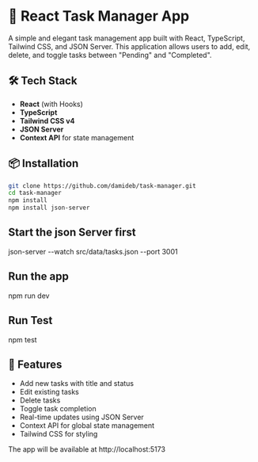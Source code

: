 # 📝 React Task Manager App

A simple and elegant task management app built with React, TypeScript, Tailwind CSS, and JSON Server. This application allows users to add, edit, delete, and toggle tasks between "Pending" and "Completed".

## 🛠️ Tech Stack

- **React** (with Hooks)
- **TypeScript**
- **Tailwind CSS v4**
- **JSON Server**
- **Context API** for state management


## 📦 Installation

```bash
git clone https://github.com/damideb/task-manager.git
cd task-manager
npm install
npm install json-server
```

## Start the json Server first
json-server --watch src/data/tasks.json --port 3001

## Run the app
npm run dev

## Run Test
npm test




## 🚀 Features

- Add new tasks with title and status
- Edit existing tasks
- Delete tasks
- Toggle task completion
- Real-time updates using JSON Server
- Context API for global state management
- Tailwind CSS for styling



The app will be available at http://localhost:5173






